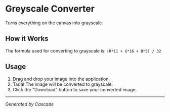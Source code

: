 # Greyscale Converter

Turns everything on the canvas into grayscale.

## How it Works

The formula used for converting to grayscale is: `(R*11 + G*16 + B*5) / 32`

## Usage

1.  Drag and drop your image into the application.
2.  Tada! The image will be converted to grayscale.
3.  Click the "Download" button to save your converted image.

---

*Generated by Cascade*